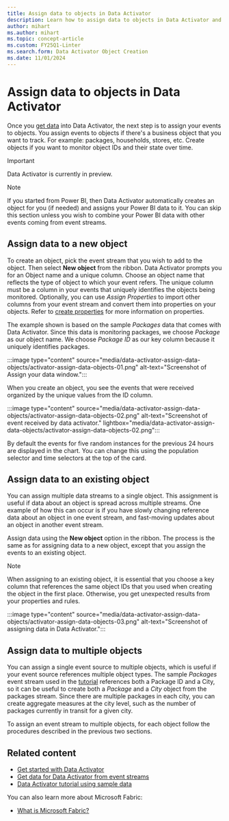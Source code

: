 ```yaml
---
title: Assign data to objects in Data Activator
description: Learn how to assign data to objects in Data Activator and improve your data management capabilities.
author: mihart
ms.author: mihart
ms.topic: concept-article
ms.custom: FY25Q1-Linter
ms.search.form: Data Activator Object Creation
ms.date: 11/01/2024
---
```


# Assign data to objects in Data Activator

Once you [get data](data-activator-get-data-power-bi.md) into Data Activator, the next step is to assign your events to objects. You assign events to objects if there's a business object that you want to track. For example: packages, households, stores, etc. Create objects if you want to monitor object IDs and their state over time.  

> [!IMPORTANT]
> Data Activator is currently in preview.

> [!NOTE]
> If you started from Power BI, then Data Activator automatically creates an object for you (if needed) and assigns your Power BI data to it. You can skip this section unless you wish to combine your Power BI data with other events coming from event streams.

## Assign data to a new object

To create an object, pick the event stream that you wish to add to the object. Then select **New object** from the ribbon. Data Activator prompts you for an Object name and a unique column. Choose an object name that reflects the type of object to which your event refers. The unique column must be a column in your events that uniquely identifies the objects being monitored. Optionally, you can use *Assign Properties* to import other columns from your event stream and convert them into properties on your objects. Refer to [create properties](data-activator-create-triggers-design-mode.md#create-properties) for more information on properties.

The example shown is based on the sample *Packages* data that comes with Data Activator. Since this data is monitoring packages, we choose *Package* as our object name. We choose *Package ID* as our key column because it uniquely identifies packages.

:::image type="content" source="media/data-activator-assign-data-objects/activator-assign-data-objects-01.png" alt-text="Screenshot of Assign your data window.":::

When you create an object, you see the events that were received organized by the unique values from the ID column.

:::image type="content" source="media/data-activator-assign-data-objects/activator-assign-data-objects-02.png" alt-text="Screenshot of event received by data activator." lightbox="media/data-activator-assign-data-objects/activator-assign-data-objects-02.png":::

By default the events for five random instances for the previous 24 hours are displayed in the chart. You can change this using the population selector and time selectors at the top of the card.

## Assign data to an existing object

You can assign multiple data streams to a single object. This assignment is useful if data about an object is spread across multiple streams. One example of how this can occur is if you have slowly changing reference data about an object in one event stream, and fast-moving updates about an object in another event stream.

Assign data using the **New object**  option in the ribbon. The process is the same as for assigning data to a new object, except that you assign the events to an existing object.

> [!NOTE]
> When assigning to an existing object, it is essential that you choose a key column that references the same object IDs that you used when creating the object in the first place. Otherwise, you get unexpected results from your properties and rules.

:::image type="content" source="media/data-activator-assign-data-objects/activator-assign-data-objects-03.png" alt-text="Screenshot of assigning data in Data Activator.":::

## Assign data to multiple objects

You can assign a single event source to multiple objects, which is useful if your event source references multiple object types. The sample *Packages* event stream used in the [tutorial](data-activator-tutorial.md) references both a Package ID and a City, so it can be useful to create both a *Package* and a *City* object from the packages stream. Since there are multiple packages in each city, you can create aggregate measures at the city level, such as the number of packages currently in transit for a given city.

To assign an event stream to multiple objects, for each object follow the procedures described in the previous two sections.

## Related content

* [Get started with Data Activator](data-activator-get-started.md)
* [Get data for Data Activator from event streams](data-activator-get-data-eventstreams.md)
* [Data Activator tutorial using sample data](data-activator-tutorial.md)

You can also learn more about Microsoft Fabric:

* [What is Microsoft Fabric?](../../get-started/microsoft-fabric-overview.md)
